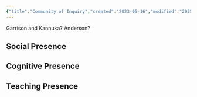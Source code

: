 ```yaml
---
{"title":"Community of Inquiry","created":"2023-05-16","modified":"2025-02-16","dg-publish":true,"tags":["🪴"],"permalink":"/30-permanent-notes/community-of-inquiry/","dgPassFrontmatter":true,"updated":"2025-02-16"}
---
```



Garrison and Kannuka? Anderson?

## Social Presence

## Cognitive Presence

## Teaching Presence
